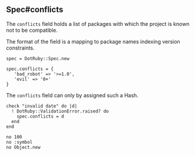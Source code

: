## Spec#conflicts

The `conflicts` field holds a list of packages with which the project is
known not to be compatible.

The format of the field is a mapping to package names indexing version
constraints.

    spec = DotRuby::Spec.new

    spec.conflicts = {
       'bad_robot' => '>=1.0',
       'evil' => '0+'
    }

The `conflicts` field can only by assigned such a Hash.

    check "invalid date" do |d|
      ! DotRuby::ValidationError.raised? do
        spec.conflicts = d
      end
    end

    no 100
    no :symbol
    no Object.new


